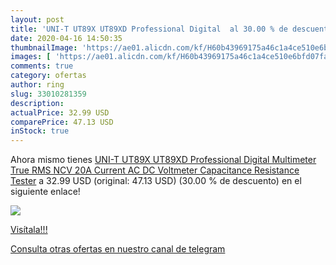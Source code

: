 ```yaml
---
layout: post
title: 'UNI-T UT89X UT89XD Professional Digital  al 30.00 % de descuento'
date: 2020-04-16 14:50:35
thumbnailImage: 'https://ae01.alicdn.com/kf/H60b43969175a46c1a4ce510e6bfd07faD/UNI-T-UT89X-UT89XD-Professional-Digital-Multimeter-True-RMS-NCV-20A-Current-AC-DC-Voltmeter-Capacitance.jpg_350x350._SL200_.jpg'
images: [ 'https://ae01.alicdn.com/kf/H60b43969175a46c1a4ce510e6bfd07faD/UNI-T-UT89X-UT89XD-Professional-Digital-Multimeter-True-RMS-NCV-20A-Current-AC-DC-Voltmeter-Capacitance.jpg_350x350._SL200_.jpg' ]
comments: true
category: ofertas
author: ring
slug: 33010281359
description:
actualPrice: 32.99 USD
comparePrice: 47.13 USD
inStock: true
---
```


Ahora mismo tienes [UNI-T UT89X UT89XD Professional Digital Multimeter True RMS NCV 20A Current AC DC Voltmeter Capacitance Resistance Tester](https://www.amazon.com/dp/33010281359/?tag=redken08-20) a 32.99 USD (original: 47.13 USD) (30.00 %  de descuento) en el siguiente enlace!

[![](https://ae01.alicdn.com/kf/H60b43969175a46c1a4ce510e6bfd07faD/UNI-T-UT89X-UT89XD-Professional-Digital-Multimeter-True-RMS-NCV-20A-Current-AC-DC-Voltmeter-Capacitance.jpg_350x350._SL200_.jpg)](https://www.amazon.com/dp/33010281359/?tag=redken08-20)

[Visítala!!!](https://www.amazon.com/dp/33010281359/?tag=redken08-20)

[Consulta otras ofertas en nuestro canal de telegram](https://t.me/s/ofertas25)

